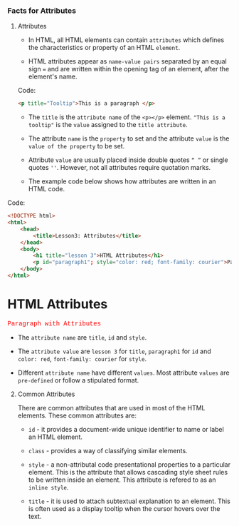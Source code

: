 ### Facts for Attributes

1. Attributes

    - In HTML, all HTML elements can contain `attributes` which defines the characteristics or property of an HTML `element`. 

    - HTML attributes appear as `name-value pairs` separated by an equal sign `=` and are written within the opening tag of an element, after the element's name.

    Code:

    ```html
    <p title="Tooltip">This is a paragraph </p>
    ```

    - The `title` is the `attribute name` of the `<p></p>` element. `"This is a tooltip"` is the `value` assigned to the `title attribute`.

    - The attribute `name` is the `property` to set and the attribute `value` is the `value of the property` to be set.

    - Attribute `value` are usually placed inside double quotes `“ ”` or single quotes `''`. However, not all attributes require quotation marks. 

    - The example code below shows how attributes are written in an HTML code.  

Code:

```html
<!DOCTYPE html>
<html>
    <head>
        <title>Lesson3: Attributes</title>
    </head>
    <body>
        <h1 title="lesson 3">HTML Attributes</h1>
        <p id="paragraph1"; style="color: red; font-family: courier">Paragraph with Attributes</p>
    </body>
</html> 

```

<!DOCTYPE html>
<html>
    <head>
        <title>Lesson3: Attributes</title>
    </head>
    <body>
        <h1 title="lesson 3">HTML Attributes</h1>
        <p id="paragraph1"; style="color: red; font-family: courier">Paragraph with Attributes</p>
    </body>
</html>

- The `attribute name` are `title`, `id` and `style`. 

- The `attribute value` are `lesson 3` for `title`, `paragraph1` for `id` and `color: red`, `font-family: courier` for `style`.

- Different `attribute name` have different `values`. Most attribute `values` are `pre-defined` or follow a stipulated format.  

2. Common Attributes

    There are common attributes that are used in most of the HTML elements. These common attributes are:

    - `id` - it provides a document-wide unique identifier to name or label an HTML element.
        
    - `class` - provides a way of classifying similar elements.
        
    - `style` -  a non-attributal code presentational properties to a particular element. This is the attribute that allows cascading style sheet rules to be written inside an element. This attribute is refered to as an `inline style`.

    - `title` - it is used to attach subtextual explanation to an element. This is often used as a display tooltip when the cursor hovers over the text.